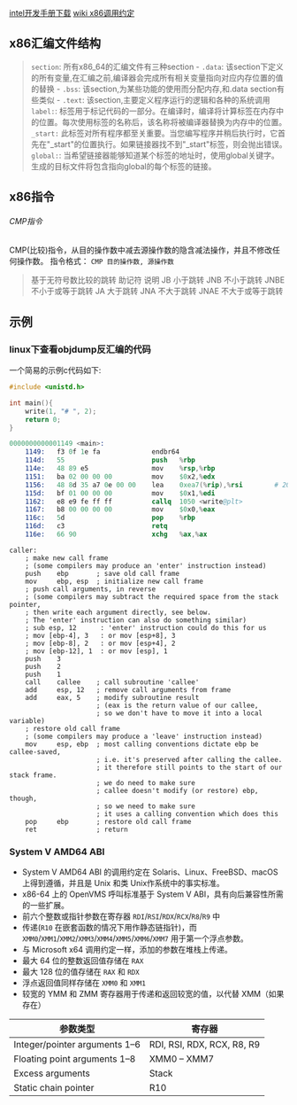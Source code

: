 
[intel开发手册下载](https://www.intel.cn/content/www/cn/zh/support/articles/000006715/processors.html)
[wiki x86调用约定](https://en.wikipedia.org/wiki/X86_calling_conventions)

## x86汇编文件结构

> `section`: 所有x86_64的汇编文件有三种section
    - `.data`: 该section下定义的所有变量,在汇编之前,编译器会完成所有相关变量指向对应内存位置的值的替换
    - `.bss`: 该section,为某些功能的使用而分配内存,和.data section有些类似
    - `.text`: 该section,主要定义程序运行的逻辑和各种的系统调用
> `label:`: 标签用于标记代码的一部分。在编译时，编译将计算标签在内存中的位置。每次使用标签的名称后，该名称将被编译器替换为内存中的位置。
> `_start:` 此标签对所有程序都至关重要。当您编写程序并稍后执行时，它首先在"_start"的位置执行。如果链接器找不到"_start"标签，则会抛出错误。
> `global:`: 当希望链接器能够知道某个标签的地址时，使用global关键字。 生成的目标文件将包含指向global的每个标签的链接。

## x86指令

###### CMP指令

CMP(比较)指令，从目的操作数中减去源操作数的隐含减法操作，并且不修改任何操作数。
指令格式：
```CMP 目的操作数, 源操作数```

>基于无符号数比较的跳转
>助记符	说明
>JB	小于跳转
>JNB	不小于跳转
>JNBE	不小于或等于跳转
>JA	大于跳转
>JNA	不大于跳转
>JNAE	不大于或等于跳转

## 示例

### linux下查看objdump反汇编的代码

一个简易的示例c代码如下:
```c
#include <unistd.h>

int main(){
    write(1, "# ", 2);
    return 0;
}
```
```s
0000000000001149 <main>:
    1149:	f3 0f 1e fa          	endbr64 
    114d:	55                   	push   %rbp
    114e:	48 89 e5             	mov    %rsp,%rbp
    1151:	ba 02 00 00 00       	mov    $0x2,%edx
    1156:	48 8d 35 a7 0e 00 00 	lea    0xea7(%rip),%rsi        # 2004 <_IO_stdin_used+0x4>
    115d:	bf 01 00 00 00       	mov    $0x1,%edi
    1162:	e8 e9 fe ff ff       	callq  1050 <write@plt>
    1167:	b8 00 00 00 00       	mov    $0x0,%eax
    116c:	5d                   	pop    %rbp
    116d:	c3                   	retq   
    116e:	66 90                	xchg   %ax,%ax
```
```
caller:
    ; make new call frame
    ; (some compilers may produce an 'enter' instruction instead)
    push    ebp       ; save old call frame
    mov     ebp, esp  ; initialize new call frame
    ; push call arguments, in reverse
    ; (some compilers may subtract the required space from the stack pointer,
    ; then write each argument directly, see below.
    ; The 'enter' instruction can also do something similar)
    ; sub esp, 12      : 'enter' instruction could do this for us
    ; mov [ebp-4], 3   : or mov [esp+8], 3
    ; mov [ebp-8], 2   : or mov [esp+4], 2
    ; mov [ebp-12], 1  : or mov [esp], 1
    push    3
    push    2
    push    1
    call    callee    ; call subroutine 'callee'
    add     esp, 12   ; remove call arguments from frame
    add     eax, 5    ; modify subroutine result
                      ; (eax is the return value of our callee,
                      ; so we don't have to move it into a local variable)
    ; restore old call frame
    ; (some compilers may produce a 'leave' instruction instead)
    mov     esp, ebp  ; most calling conventions dictate ebp be callee-saved,
                      ; i.e. it's preserved after calling the callee.
                      ; it therefore still points to the start of our stack frame.
                      ; we do need to make sure
                      ; callee doesn't modify (or restore) ebp, though,
                      ; so we need to make sure
                      ; it uses a calling convention which does this
    pop     ebp       ; restore old call frame
    ret               ; return
```
### System V AMD64 ABI

- System V AMD64 ABI 的调用约定在 Solaris、Linux、FreeBSD、macOS 上得到遵循，并且是 Unix 和类 Unix作系统中的事实标准。
- x86-64 上的 OpenVMS 呼叫标准基于 System V ABI，具有向后兼容性所需的一些扩展。
- 前六个整数或指针参数在寄存器 `RDI`/`RSI`/`RDX`/`RCX`/`R8`/`R9` 中
- 传递(`R10` 在嵌套函数的情况下用作静态链指针)，而 `XMM0`/`XMM1`/`XMM2`/`XMM3`/`XMM4`/`XMM5`/`XMM6`/`XMM7` 用于第一个浮点参数。
- 与 Microsoft x64 调用约定一样，添加的参数在堆栈上传递。
- 最大 64 位的整数返回值存储在 `RAX` 
- 最大 128 位的值存储在 `RAX` 和 `RDX` 
- 浮点返回值同样存储在 `XMM0` 和 `XMM1` 
- 较宽的 YMM 和 ZMM 寄存器用于传递和返回较宽的值，以代替 XMM（如果存在）

|参数类型|寄存器|
|----|----|
|Integer/pointer arguments 1–6|RDI, RSI, RDX, RCX, R8, R9|
|Floating point arguments 1–8|XMM0 – XMM7|
|Excess arguments|Stack|
|Static chain pointer|R10|